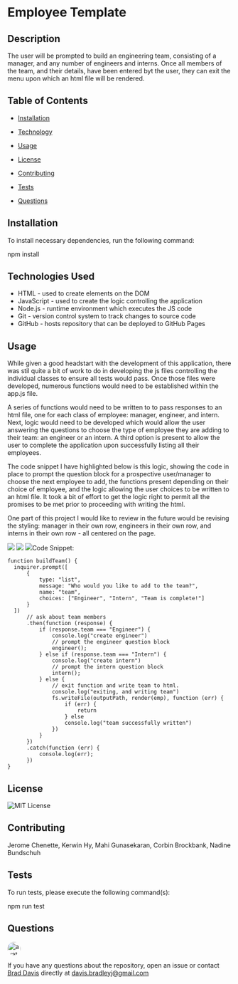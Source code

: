 
# Employee Template

## Description

The user will be prompted to build an engineering team, consisting of a manager, and any number of engineers and interns.  Once all members of the team, and their details, have been entered byt the user, they can exit the menu upon which an html file will be rendered.

## Table of Contents

  * [Installation](#Installation)

  * [Technology](#Technology)

  * [Usage](#Usage)
  
  * [License](#License)
  
  * [Contributing](#Contributing)
  
  * [Tests](#Tests)
  
  * [Questions](#Questions)

## Installation

To install necessary dependencies, run the following command:

npm install

## Technologies Used
- HTML - used to create elements on the DOM
- JavaScript - used to create the logic controlling the application
- Node.js - runtime environment which executes the JS code
- Git - version control system to track changes to source code
- GitHub - hosts repository that can be deployed to GitHub Pages

## Usage

While given a good headstart with the development of this application, there was stil quite a bit of work to do in developing the js files controlling the individual classes to ensure all tests would pass.  Once those files were developed, numerous functions would need to be established within the app.js file.

A series of functions would need to be written to to pass responses to an html file, one for each class of employee: manager, engineer, and intern. Next, logic would need to be developed which would allow the user answering the questions to choose the type of employee they are adding to their team: an engineer or an intern.  A third option is present to allow the user to complete the application upon successfully listing all their employees.

The code snippet I have highlighted below is this logic, showing the code in place to prompt the question block for a prospective user/manager to choose the next employee to add, the functions present depending on their choice of employee, and the logic allowing the user choices to be written to an html file.  It took a bit of effort to get the logic right to permit all the promises to be met prior to proceeding with writing the html.

One part of this project I would like to review in the future would be revising the styling: manager in their own row, engineers in their own row, and interns in their own row - all centered on the page.

<img src="https://github.com/davisbradleyj/employee-template/blob/master/Assets/employee_template.gif">
<img src="https://github.com/davisbradleyj/employee-template/blob/master/Assets/rendered_html_demo.gif">
<img src="https://github.com/davisbradleyj/employee-template/blob/master/Assets/team_build.png>

  #### Code Snippet:
  ```
function buildTeam() {
    inquirer.prompt([
        {
            type: "list",
            message: "Who would you like to add to the team?",
            name: "team",
            choices: ["Engineer", "Intern", "Team is complete!"]
        }
    ])
        // ask about team members
        .then(function (response) {
            if (response.team === "Engineer") {
                console.log("create engineer")
                // prompt the engineer question block
                engineer();
            } else if (response.team === "Intern") {
                console.log("create intern")
                // prompt the intern question block
                intern();
            } else {
                // exit function and write team to html.
                console.log("exiting, and writing team")
                fs.writeFile(outputPath, render(emp), function (err) {
                    if (err) {
                        return
                    } else
                    console.log("team successfully written")
                })
            }
        })
        .catch(function (err) {
            console.log(err);
        })
}
  ```

## License

![MIT License](https://img.shields.io/badge/license-MIT-blue.svg)

## Contributing

Jerome Chenette, Kerwin Hy, Mahi Gunasekaran, Corbin Brockbank, Nadine Bundschuh

## Tests

To run tests, please execute the following command(s):

npm run test

## Questions

<img src="https://avatars2.githubusercontent.com/u/61176147?v=4" alt="avatar" style="border-radius: 16px" width="30">

If you have any questions about the repository, open an issue or contact [Brad Davis](https://api.github.com/users/davisbradleyj) directly at davis.bradleyj@gmail.com
